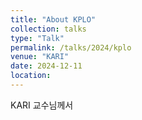 ```yaml
---
title: "About KPLO"
collection: talks
type: "Talk"
permalink: /talks/2024/kplo
venue: "KARI"
date: 2024-12-11
location: 
---
```



KARI 교수님께서